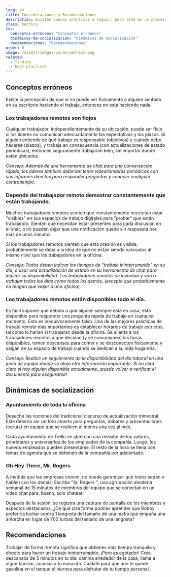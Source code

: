 ```yaml
---
lang: en
title: Consideraciones y Recomendaciones
description: Existen buenas prácticas a seguir, pero todo es un proceso continuo de adaptación.
class: metrics
toc:
  conceptos-erróneos: "Conceptos erróneos"
  dinámicas-de-socialización: "Dinámicas de socialización"
  recomendaciones: "Recomendaciones"
order: 6
image: /assets/images/cards/metrics.png
related:
  - finding
  - best-practices
---
```


## Conceptos erróneos

Existe la percepción de que si no puede ver físicamente a alguien sentado en su escritorio haciendo el trabajo, entonces no está haciendo nada.

### Los trabajadores remotos son flojos

Cualquier trabajador, independientemente de su ubicación, puede ser flojo si los líderes no comunican adecuadamente las expectativas y los plazos. Si alguien entiende de qué trabajo es responsable (objetivos) y cuándo debe hacerse (plazos), y trabaja en consecuencia (con actualizaciones de estado periódicas), entonces seguramente trabajarán bien, sin importar dónde estén ubicados.

_Consejo: Además de una herramienta de chat para una conversación rápida, los líderes también deberían tener videollamadas periódicas con sus informes directos para responder preguntas y conocer cualquier contratiempo._

### Depende del trabajador remoto demostrar constantemente que están trabajando.

Muchos trabajadores remotos sienten que constantemente necesitan estar "visibles" en sus espacios de trabajo digitales para "probar" que están trabajando. Sienten que necesitan estar presentes para cada discusión en el chat, o no pueden dejar que una notificación quede sin respuesta por más de unos minutos.

Si los trabajadores remotos sienten que esta presión es visible, probablemente se deba a la idea de que no están siendo valorados al mismo nivel que los trabajadores en la oficina.

_Consejo: Todos deben indicar los tiempos de "trabajo ininterrumpido" en su día, o usar una actualización de estado en su herramienta de chat para indicar su disponibilidad. Los trabajadores remotos se levantan y van a trabajar todos los días como todos los demás, (excepto que probablemente no tengan que viajar a una oficina)._

### Los trabajadores remotos están disponibles todo el día.

Es fácil suponer que debido a que alguien siempre está en casa, está disponible para responder una pregunta rápida de trabajo en cualquier momento. Esto es inequívocamente falso.
Una de las mejores prácticas de trabajo remoto más importantes es establecer horarios de trabajo estrictos, tal como lo harían si trabajaran desde la oficina. Se alienta a los trabajadores remotos a que decidan (y se comuniquen) las horas disponibles, tomen descansos para comer y se desconecten físicamente y salgan de su espacio de trabajo cuando se dedican a su vida hogareña.

_Consejo: Realice un seguimiento de la disponibilidad del día laboral en una junta de equipo donde se aloja otra información importante. Si no está claro si hay alguien disponible actualmente, ¡puede volver a verificar el documento para asegurarse!_

## Dinámicas de socialización

### Ayuntamiento de toda la oficina

Deseche las nociones del tradicional discurso de actualización trimestral. Este debería ser un foro abierto para preguntas, debates y presentaciones (cortas) en equipo que se realicen al menos una vez al mes.

Cada ayuntamiento de Trello se abre con una revisión de los valores, prioridades y aniversarios de los empleados de la compañía. Luego, los nuevos empleados pueden presentarse. El resto de la hora se llena con temas de agenda que se obtienen de la compañía por adelantado.

### Oh Hey There, Mr. Rogers

A medida que las empresas crecen, no puede garantizar que todos sepan o hablen con los demás. Escriba "Sr. Rogers ", una agrupación aleatoria semanal de 15 minutos de miembros del equipo que se conectan en un video chat para, bueno, solo chatear.

Después de la sesión, se registra una captura de pantalla de los miembros y aspectos destacados. ¿De qué otra forma podrías aprender que Bobby preferiría luchar contra 1 langosta del tamaño de una mafia que empuña una antorcha en lugar de 700 turbas del tamaño de una langosta?

## Recomendaciones

Trabajar de forma remota significa que obtienes más tiempo tranquilo y directo para hacer un trabajo ininterrumpido. ¡Pero es agotador! Crea descansos de 5 minutos en tu día: camina alrededor de la casa, llame a algún familiar, acaricia a tu mascota. Cuídate para que aún te quede gasolina en el tanque el viernes para disfrutar de tu tiempo personal.
